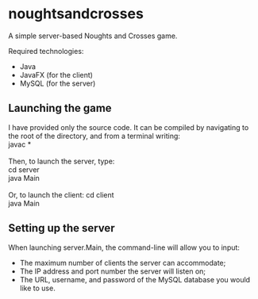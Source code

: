 # noughtsandcrosses
A simple server-based Noughts and Crosses game.

Required technologies:
- Java
- JavaFX (for the client)
- MySQL (for the server)
## Launching the game
I have provided only the source code. It can be compiled by navigating to the root of the directory, and from a terminal writing:<br/>
javac *<br/><br/>
Then, to launch the server, type:<br/>
 cd server<br/>
 java Main<br/><br/>
 Or, to launch the client:
 cd client<br/>
 java Main
## Setting up the server
When launching server.Main, the command-line will allow you to input:
- The maximum number of clients the server can accommodate;
- The IP address and port number the server will listen on;
- The URL, username, and password of the MySQL database you would like to use.
